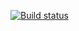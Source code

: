 [![Build status](https://ci.appveyor.com/api/projects/status/gh4bov94tbjfbcvo?svg=true)](https://ci.appveyor.com/project/Daru42ru/netology-homework-4-2)
